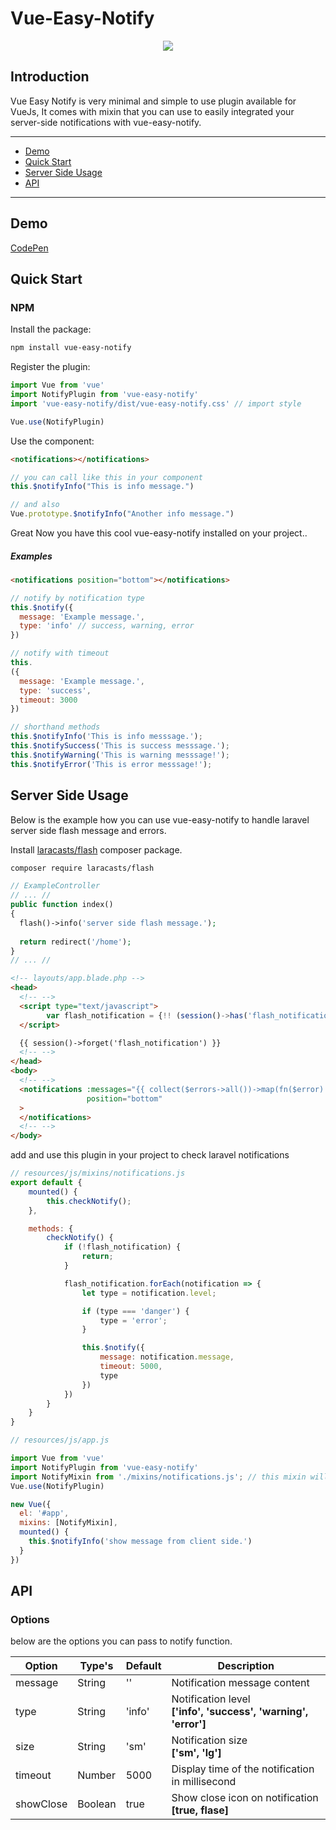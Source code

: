 # Vue-Easy-Notify

<p align="center">
  <a href="https://github.com/AhmadWaleed/vue-notify/blob/master/vue-notify-demo-gif.gif" title="Vue Simple Notify">
    <img src="https://github.com/AhmadWaleed/vue-notify/blob/master/vue-notify-demo-gif.gif">
  </a>
</p>

## Introduction
Vue Easy Notify is very minimal and simple to use plugin available for VueJs, It comes with mixin that you can use to easily integrated your server-side notifications with vue-easy-notify.

---

- [Demo](#demo)
- [Quick Start](#quick-start)
- [Server Side Usage](#server-side-usage)
- [API](#api)

---

## Demo

[CodePen](https://codepen.io/)

## Quick Start

### NPM

Install the package:

```bash
npm install vue-easy-notify
```

Register the plugin:

```js
import Vue from 'vue'
import NotifyPlugin from 'vue-easy-notify'
import 'vue-easy-notify/dist/vue-easy-notify.css' // import style

Vue.use(NotifyPlugin)
```

Use the component:

```html
<notifications></notifications>
```

```js
// you can call like this in your component
this.$notifyInfo("This is info message.")

// and also 
Vue.prototype.$notifyInfo("Another info message.")
```

Great Now you have this cool vue-easy-notify installed on your project..

##### Examples
```html
<notifications position="bottom"></notifications>
```

```javascript
// notify by notification type
this.$notify({
  message: 'Example message.',
  type: 'info' // success, warning, error
})

// notify with timeout
this.
({
  message: 'Example message.',
  type: 'success',
  timeout: 3000
})

// shorthand methods
this.$notifyInfo('This is info messsage.');
this.$notifySuccess('This is success messsage.');
this.$notifyWarning('This is warning messsage!');
this.$notifyError('This is error messsage!');
```

## Server Side Usage

Below is the example how you can use vue-easy-notify to handle laravel server side flash message and errors.

Install [laracasts/flash](https://github.com/laracasts/flash) composer package.

```bash
composer require laracasts/flash
```

```php
// ExampleController
// ... //
public function index()
{
  flash()->info('server side flash message.');
  
  return redirect('/home');
}
// ... //
```

```html
<!-- layouts/app.blade.php -->
<head>
  <!-- -->
  <script type="text/javascript">
        var flash_notification = {!! (session()->has('flash_notification')) ? json_encode(session()->get('flash_notification')) : 'false' !!}
  </script>

  {{ session()->forget('flash_notification') }}
  <!-- -->
</head>
<body>
  <!-- -->
  <notifications :messages="{{ collect($errors->all())->map(fn($error) => ['message' => $error, 'type' => 'error']) }}"
                 position="bottom"
  >
  </notifications>
  <!-- -->
</body>
```

add and use this plugin in your project to check laravel notifications
```js
// resources/js/mixins/notifications.js
export default {
    mounted() {
        this.checkNotify();
    },

    methods: {
        checkNotify() {
            if (!flash_notification) {
                return;
            }

            flash_notification.forEach(notification => {
                let type = notification.level;

                if (type === 'danger') {
                    type = 'error';
                }

                this.$notify({
                    message: notification.message,
                    timeout: 5000,
                    type
                })
            })
        }
    }
}

```

```js
// resources/js/app.js

import Vue from 'vue'
import NotifyPlugin from 'vue-easy-notify'
import NotifyMixin from './mixins/notifications.js'; // this mixin will automatically check server side notfications.
Vue.use(NotifyPlugin)

new Vue({
  el: '#app',
  mixins: [NotifyMixin],
  mounted() {
    this.$notifyInfo('show message from client side.')
  }
})
```

## API

### Options

below are the options you can pass to notify function.

**Option**|**Type's**|**Default**|**Description**
-----|-----|-----|-----
message|String|''|Notification message content
type|String|'info'|Notification level <br> **['info', 'success', 'warning', 'error']**
size|String|'sm'|Notification size <br> **['sm', 'lg']**
timeout|Number|5000|Display time of the notification in millisecond
showClose|Boolean|true|Show close icon on notification <br> **[true, flase]**
